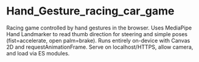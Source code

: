 # Hand_Gesture_racing_car_game
Racing game controlled by hand gestures in the browser. Uses MediaPipe Hand Landmarker to read thumb direction for steering and simple poses (fist=accelerate, open palm=brake). Runs entirely on-device with Canvas 2D and requestAnimationFrame. Serve on localhost/HTTPS, allow camera, and load via ES modules.
